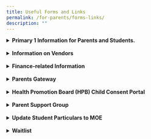 ```yaml
---
title: Useful Forms and Links
permalink: /for-parents/forms-links/
description: ""
---
```

<details><summary><b>Primary 1 Information for Parents and Students.</b></summary>
<li><a href="/files/Admin%20Forms/Letter%20to%20P1%20Parents.pdf" target="_blank">P1 2023 Letter to Parents</a></li>  
<li><a href="/files/Admin%20Forms/Orientation%20Booklet%202023.pdf" target="_blank">Orientation Booklet</a></li>
<li><a href="https://www.moe.gov.sg/primary/p1-registration/report-to-school" target="_blank">Report to School</a></li>
</details><br>
<details><summary><b>Information on Vendors</b></summary>
<li><a href="/files/Booklist/P1%202023%20Booklist.pdf" target="_blank">2023 P1 Booklist</a></li>
<li><a href="/files/Admin%20Forms/Uniform%20Pamphlet.pdf" target="_blank">2023 P1 Uniform Order</a></li>
<li><a href="https://forms.gle/jHsryXFj3mQB1LN8A" target="_blank">School Bus Request Form</a></li>
<li><a href="https://www.wheecanopus.com/student-registration" target="_blank">Whee!Canopus Student Care Centre@ Lakeside Primary Registration Form</a></li>
</details><br>
<details><summary><b>Finance-related Information</b></summary>
<li><a href="https://www.moe.gov.sg/financial-matters/fees" target="_blank">Information on School Fees</a></li>
<li><a href="https://form.gov.sg/#!/5be24a1bb3f842000fdc4e59" target="_blank">For Singapore Citizen Students only – Edusave Standing Order Form</a></li>
<li><a href="https://www.moe.gov.sg/financial-matters/financial-assistance" target="_blank">Information on MOE Financial Assistance Scheme (FAS)</a></li>
<li><a href="https://go.gov.sg/moe-efas" target="_blank">MOE Financial Assistance Scheme Application Form</a></li>
<li><a href="https://eservice.imda.gov.sg/das/homepage" target="_blank"> DigitalAccess@HOME - subsidised broadband and laptops/tablets</a></li>
<li><a href="https://www.msf.gov.sg/Comcare/Pages/Comcare-Student-Care-Subsidies.aspx" target="_blank"> Care Financial Assistance Scheme (SCFA)</a></li>
</details><br>
<details><summary><b>Parents Gateway</b></summary>
<li><a href="https://pg.moe.edu.sg/" target="_blank">Parents Gateway (moe.edu.sg)</a></li>
</details><br>
<details><summary><b>Health Promotion Board (HPB) Child Consent Portal</b></summary>
<li><a href="https://childconsent.hpb.gov.sg/ship/process/SHIP/OnlineChildConsentPortal" target="_blank">Welcome to HPB Child Consent Portal</a></li>
</details><br>
<details><summary><b>Parent Support Group</b></summary>
<li><a href="https://docs.google.com/forms/d/e/1FAIpQLSdgIXFrdCwzsOYcDMPGLJ8-ErQfdyJR6JGt7p8GS8nMXFkZyA/viewform" target="_blank">Registration Form</a></li>
</details><br>

<details><summary><b>Update Student Particulars to MOE</b></summary>
<li>For updates of student particulars (<i>eg change of address, family contact details</i>), please login to the <a href="https://pg.moe.edu.sg/forms/sdf" target="_blank">Student Data Form (SDF) portal</a></li>
</details>
<br>
<details><summary><b>Waitlist</b></summary>
<br>
Click <a style="text-decoration: none" href="/files/Admin%20Forms/Waitlist%20Form.pdf" target="_blank">here</a> to download the 'Waitlist for New Admission / Transfer In' form. It may take 5 minutes to complete this form. The completed form should be submitted via email to lakeside_ps@moe.edu.sg with supporting documents such as Child’s Birth Certificate, NRIC of both parents (front &amp; back) or Entry/Re-Entry Permit, Child’s latest academic results, etc.</details>